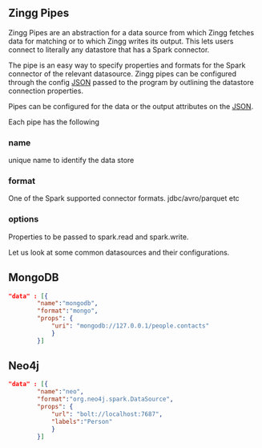 ## Zingg Pipes

Zingg Pipes are an abstraction for a data source from which Zingg fetches data for matching or to which Zingg writes its output. This lets users connect to literally any datastore that has a Spark connector.

The pipe is an easy way to specify properties and formats for the Spark connector of the relevant datasource. Zingg pipes can be configured through the config [JSON](configuration.md) passed to the program by outlining the datastore connection properties. 

Pipes can be configured for the data or the output attributes on the [JSON](configuration.md). 

Each pipe has the following

### name

unique name to identify the data store

### format

One of the Spark supported connector formats. jdbc/avro/parquet etc

### options

Properties to be passed to spark.read and spark.write.

Let us look at some common datasources and their configurations. 



## MongoDB

```json
"data" : [{
		"name":"mongodb", 
		"format":"mongo", 
		"props": {
			"uri": "mongodb://127.0.0.1/people.contacts"		
			}	
		}]

```

## Neo4j

```json
"data" : [{
		"name":"neo", 
		"format":"org.neo4j.spark.DataSource", 
		"props": {
			"url": "bolt://localhost:7687",
            "labels":"Person"		
			}	
		}]

```

